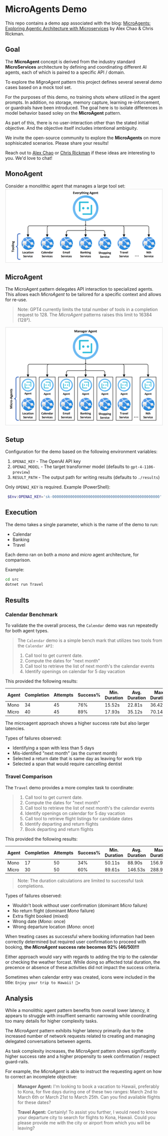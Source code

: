 # MicroAgents Demo
This repo contains a demo app associated with the blog: [MicroAgents: Exploring Agentic Architecture with Microservices](https://devblogs.microsoft.com/semantic-kernel/microagents-exploring-agentic-architecture-with-microservices/) by Alex Chao & Chris Rickman.

## Goal

The **MicroAgent** concept is derived from the industry standard **MicroServices** architecture by defining and coordinating different AI agents, each of which is paired to a specific API / domain.

To explore the *MigroAgent* pattern this project defines several several _demo_ cases based on a mock tool set. 

For the purposes of this demo, no training shots where utilized in the agent prompts.
In addition, no storage, memory capture, learning re-inforcement, or guardrails have been introduced.
The goal here is to isolate differences in model behavior based soley on the **MicroAgent** pattern.

As part of this, there is no user-interaction other than the stated initial objective. And the objective itself includes intentional ambiguity.

We invite the open-source community to explore the **MicroAgents** on more sophisicated scenarios. Please share your results!

Reach out to [Alex Chao](https://www.linkedin.com/in/alexchao56/) or [Chris Rickman](https://www.linkedin.com/in/chris-rickman/) if these ideas are interesting to you. We'd love to chat!


## MonoAgent
Consider a monolithic agent that manages a large tool set:
![A mono-agent](./.media/monoagents.png)

## MicroAgent

The MicroAgent pattern delegates API interaction to specialized agents.
This allows each *MicroAgent* to be tailored for a specific context and allows for re-use.

> Note: GPT4 currently limits the total number of tools in a completion request to 128.  The *MicroAgent* patterns raises this limit to 16384 (128²).

![A micro-agent](./.media/microagents.png)

## Setup
Configuration for the demo based on the following environment variables:

1. `OPENAI_KEY` - The OpenAI API key
1. `OPENAI_MODEL` - The target transformer model (defaults to `gpt-4-1106-preview`)
1. `RESULT_PATH` - The output path for writing results (defaults to `./results`)
 
Only `OPENAI_KEY` is required.  Example (PowerShell):

```powershell
 $Env:OPENAI_KEY='sk-000000000000000000000000000000000000000000000000'
```

## Execution
The demo takes a single parameter, which is the name of the demo to run:

- Calendar
- Banking
- Travel

Each demo ran on both a *mono* and *micro* agent architecture, for comparison.

Example:

```cmd
cd src
dotnet run Travel
```

## Results

### Calendar Benchmark

To validate the the overall process, the `Calendar` demo was run repeatedly for both agent types.

> The `Calendar` demo is a simple bench mark that utilizes two tools from the `Calendar API`:
> 1. Call tool to get current date.
> 1. Compute the dates for "next month"
> 1. Call tool to retrieve the list of next month's the calendar events
> 1. Identify openings on calendar for 5 day vacation

This provided the following results:

|Agent|Completion|Attempts|Success%|Min. Duration|Avg. Duration|Max. Duration|
|---|---|---|---|---|---|---|
|Mono|34|45|76%|15.52s|22.81s|36.42s|
|Micro|40|45|89%|17.93s|35.12s|70.14s|

The microagent approach shows a higher success rate but also larger latencies.

Types of failures observed:

- Identifying a span with less than 5 days
- Mis-identified "next month" (as the current month)
- Selected a return date that is same day as leaving for work trip
- Selected a span that would require cancelling dentist

### Travel Comparison

The `Travel` demo provides a more complex task to coordinate:

> 1. Call tool to get current date.
> 1. Compute the dates for "next month"
> 1. Call tool to retrieve the list of next month's the calendar events
> 1. Identify openings on calendar for 5 day vacation
> 1. Call tool to retrieve flight listings for candidate dates
> 1. Identify departing and return flights
> 1. Book departing and return flights

This provided the following results:

|Agent|Completion|Attempts|Success%|Min. Duration|Avg. Duration|Max. Duration|
|---|---|---|---|---|---|---|
|Mono|17|50|34%|50.11s|88.90s|156.95s|
|Micro|30|50|60%|89.61s|146.53s|288.97s|

> Note: The duration calculations are limited to successful task completions.

Types of failures observed:

- Wouldn't book without user confirmation (dominant _Micro_ failure)
- No return flight (dominant _Mono_ failure)
- Extra flight booked (mixed)
- Wrong date (_Mono_: once)
- Wrong departure location (_Mono_: once)

When treating cases as successful where booking information had been correctly determined but required user confirmation to proceed with booking, **the _MicroAgent_ success rate becomes 92% (46/50)!!!**

Either approach would vary with regards to adding the trip to the calendar or checking the weather forcast.  While doing so affected total duration, the precence or absence of these activities did not impact the success criteria.

Sometimes when calendar entry was created, icons were included in the title: `Enjoy your trip to Hawaii! 🌴✈️`

## Analysis

While a monolithic agent pattern benefits from overall lower latency, it appears to struggle with insuffient semantic narrowing while coordinating too many details for higher complexity tasks.

The *MicroAgent* pattern exhibits higher latency primarily due to the increased number of network requests related to creating and managing delegated conversations between agents.

As task complexity increases, the *MicroAgent* pattern shows significantly higher success rate and a higher propensity to seek confirmation / respect guard-rails.

For example, the *MicroAgent* is able to instruct the requesting agent on how to correct an incomplete objective:

> **Manager Agent:** I'm looking to book a vacation to Hawaii, preferably to Kona, for five days during one of these two ranges: March 2nd to March 6th or March 21st to March 25th. Can you find available flights for these dates?
>
> **Travel Agent:** Certainly! To assist you further, I would need to know your departure city to search for flights to Kona, Hawaii. Could you please provide me with the city or airport from which you will be leaving?


